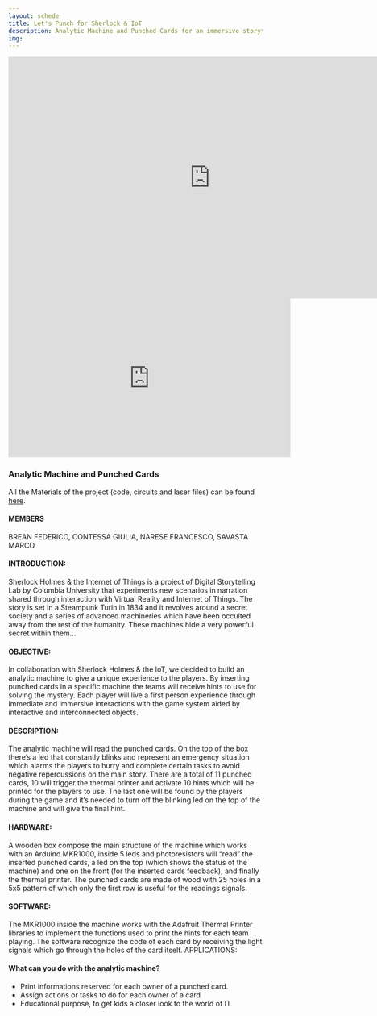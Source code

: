 ```yaml
---
layout: schede
title: Let's Punch for Sherlock & IoT
description: Analytic Machine and Punched Cards for an immersive storytelling experience
img:
---
```


<iframe src="https://docs.google.com/presentation/d/1I_HqbeIkkM0IzyYXSrYuDQwzTVmJsympivM3NPsiQmg/embed?start=false&loop=false&delayms=3000" frameborder="0" width="800" height="480" allowfullscreen="true" mozallowfullscreen="true" webkitallowfullscreen="true"></iframe>

<iframe width="560" height="315" src="https://www.youtube.com/embed/Zfg-zeJcIXU?rel=0" frameborder="0" allowfullscreen></iframe>

### Analytic Machine and Punched Cards

All the Materials of the project (code, circuits and laser files) can be found [here](https://github.com/OfficineArduinoTorino/ITS-Torino-2016/tree/master/Let's%20Punch%20for%20Sherlock%20_%20IoT).

#### MEMBERS

BREAN FEDERICO, CONTESSA GIULIA, NARESE FRANCESCO, SAVASTA MARCO

#### INTRODUCTION:

Sherlock Holmes & the Internet of Things is a project of Digital Storytelling Lab by Columbia University that experiments new scenarios in narration shared through interaction with Virtual Reality and Internet of Things.
The story is set in a Steampunk Turin in 1834 and it revolves around a secret society and a series of advanced machineries which have been occulted away from the rest of the humanity.
These machines hide a very powerful secret within them...

#### OBJECTIVE:

In collaboration with Sherlock Holmes & the IoT, we decided to build an analytic machine to give a unique experience to the players. By inserting punched cards in a specific machine the teams will receive hints to use for solving the mystery.
Each player will live a first person experience through immediate and immersive interactions with the game system aided by interactive and interconnected objects.

#### DESCRIPTION:

The analytic machine will read the punched cards. On the top of the box there’s a led that constantly blinks and represent an emergency situation which alarms the players to hurry and complete certain tasks to avoid negative repercussions on the main story.
There are a total of 11 punched cards, 10 will trigger the thermal printer and activate 10 hints which will be printed for the players to use.
The last one will be found by the players during the game and it’s needed to turn off the blinking led on the top of the machine and will give the final hint.

#### HARDWARE:

A wooden box compose the main structure of the machine which works with an Arduino MKR1000, inside 5 leds and photoresistors will “read” the inserted punched cards, a led on the top (which shows the status of the machine) and one on the front (for the inserted cards feedback), and finally the thermal printer.
The punched cards are made of wood with 25 holes in a 5x5 pattern of which only the first row is useful for the readings signals.

#### SOFTWARE:

The MKR1000 inside the machine works with the Adafruit Thermal Printer libraries to implement the functions used to print the hints for each team playing.
The software recognize the code of each card by receiving the light signals which go through the holes of the card itself.
APPLICATIONS:

#### What can you do with the analytic machine?

- Print informations reserved for each owner of a punched card.
- Assign actions or tasks to do for each owner of a card
- Educational purpose, to get kids a closer look to the world of IT
